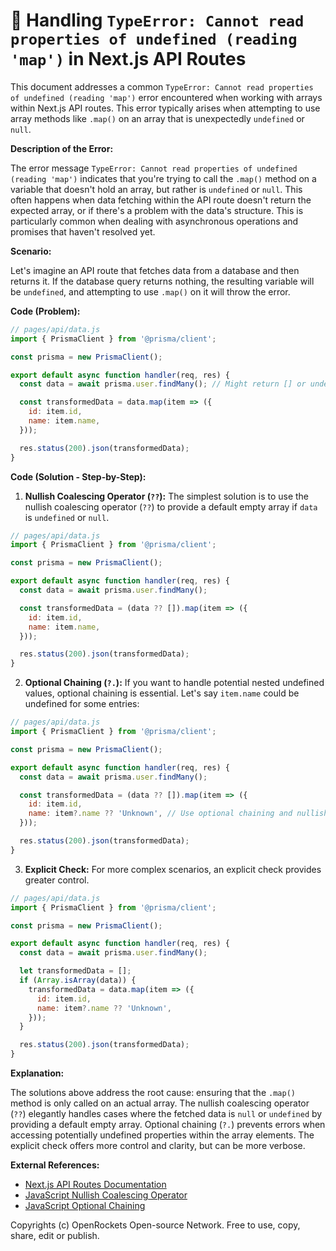 # 🐞 Handling `TypeError: Cannot read properties of undefined (reading 'map')` in Next.js API Routes


This document addresses a common `TypeError: Cannot read properties of undefined (reading 'map')` error encountered when working with arrays within Next.js API routes. This error typically arises when attempting to use array methods like `.map()` on an array that is unexpectedly `undefined` or `null`.

**Description of the Error:**

The error message `TypeError: Cannot read properties of undefined (reading 'map')` indicates that you're trying to call the `.map()` method on a variable that doesn't hold an array, but rather is `undefined` or `null`. This often happens when data fetching within the API route doesn't return the expected array, or if there's a problem with the data's structure.  This is particularly common when dealing with asynchronous operations and promises that haven't resolved yet.

**Scenario:**

Let's imagine an API route that fetches data from a database and then returns it.  If the database query returns nothing, the resulting variable will be `undefined`, and attempting to use `.map()` on it will throw the error.

**Code (Problem):**

```javascript
// pages/api/data.js
import { PrismaClient } from '@prisma/client';

const prisma = new PrismaClient();

export default async function handler(req, res) {
  const data = await prisma.user.findMany(); // Might return [] or undefined depending on DB state.

  const transformedData = data.map(item => ({
    id: item.id,
    name: item.name,
  }));

  res.status(200).json(transformedData);
}
```

**Code (Solution - Step-by-Step):**

1. **Nullish Coalescing Operator (`??`):**  The simplest solution is to use the nullish coalescing operator (`??`) to provide a default empty array if `data` is `undefined` or `null`.

```javascript
// pages/api/data.js
import { PrismaClient } from '@prisma/client';

const prisma = new PrismaClient();

export default async function handler(req, res) {
  const data = await prisma.user.findMany();

  const transformedData = (data ?? []).map(item => ({
    id: item.id,
    name: item.name,
  }));

  res.status(200).json(transformedData);
}
```

2. **Optional Chaining (`?.`):** If you want to handle potential nested undefined values, optional chaining is essential.  Let's say `item.name` could be undefined for some entries:


```javascript
// pages/api/data.js
import { PrismaClient } from '@prisma/client';

const prisma = new PrismaClient();

export default async function handler(req, res) {
  const data = await prisma.user.findMany();

  const transformedData = (data ?? []).map(item => ({
    id: item.id,
    name: item?.name ?? 'Unknown', // Use optional chaining and nullish coalescing here
  }));

  res.status(200).json(transformedData);
}
```

3. **Explicit Check:** For more complex scenarios, an explicit check provides greater control.

```javascript
// pages/api/data.js
import { PrismaClient } from '@prisma/client';

const prisma = new PrismaClient();

export default async function handler(req, res) {
  const data = await prisma.user.findMany();

  let transformedData = [];
  if (Array.isArray(data)) {
    transformedData = data.map(item => ({
      id: item.id,
      name: item?.name ?? 'Unknown',
    }));
  }

  res.status(200).json(transformedData);
}
```


**Explanation:**

The solutions above address the root cause: ensuring that the `.map()` method is only called on an actual array.  The nullish coalescing operator (`??`) elegantly handles cases where the fetched data is `null` or `undefined` by providing a default empty array. Optional chaining (`?.`) prevents errors when accessing potentially undefined properties within the array elements. The explicit check offers more control and clarity, but can be more verbose.


**External References:**

* [Next.js API Routes Documentation](https://nextjs.org/docs/api-routes/introduction)
* [JavaScript Nullish Coalescing Operator](https://developer.mozilla.org/en-US/docs/Web/JavaScript/Reference/Operators/Nullish_coalescing_operator)
* [JavaScript Optional Chaining](https://developer.mozilla.org/en-US/docs/Web/JavaScript/Reference/Operators/Optional_chaining)

Copyrights (c) OpenRockets Open-source Network. Free to use, copy, share, edit or publish.

